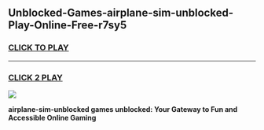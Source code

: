 
## Unblocked-Games-airplane-sim-unblocked-Play-Online-Free-r7sy5
<h3>
<a href="https://premium76.site?title=airplane-sim-unblocked&ref=26A">CLICK TO PLAY</a></h3>
<hr>

<h3>
<a href="https://premium76.site?title=airplane-sim-unblocked&ref=26A">CLICK 2 PLAY</a>
  
</h3>

<a href="https://premium76.site?title=airplane-sim-unblocked&ref=26A"><img src="https://clearcache.store/games.png"></a>


**airplane-sim-unblocked games unblocked: Your Gateway to Fun and Accessible Online Gaming**
